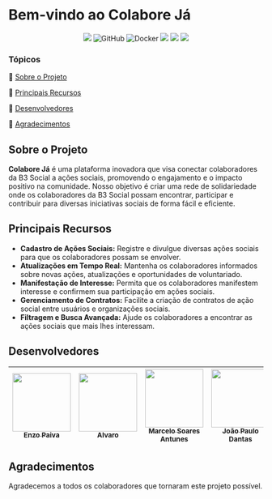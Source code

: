 # Bem-vindo ao Colabore Já

<p align="center">
  <img src="http://img.shields.io/badge/Java-17%2B-green?style=for-the-badge&logo=java"/>
  <img alt="GitHub" src="https://img.shields.io/static/v1?label=GitHub&message=deploy&color=blue&style=for-the-badge&logo=github"/>
  <img alt="Docker" src="https://img.shields.io/static/v1?label=Docker&message=container&color=blue&style=for-the-badge&logo=docker"/>
  <img src="http://img.shields.io/static/v1?label=License&message=MIT&color=green&style=for-the-badge"/>
  <img src="http://img.shields.io/static/v1?label=TESTES&message=%3E100&color=GREEN&style=for-the-badge"/>
   <img src="http://img.shields.io/static/v1?label=VERSAO&message=0.0.1&color=GREEN&style=for-the-badge"/>
</p>


### Tópicos 

:small_blue_diamond: [Sobre o Projeto](#sobre-o-projeto)

:small_blue_diamond: [Principais Recursos](#principais-recursos)

:small_blue_diamond: [Desenvolvedores](#desenvolvedores)

:small_blue_diamond: [Agradecimentos](#agradecimentos)

## Sobre o Projeto

**Colabore Já** é uma plataforma inovadora que visa conectar colaboradores da B3 Social a ações sociais, promovendo o engajamento e o impacto positivo na comunidade. Nosso objetivo é criar uma rede de solidariedade onde os colaboradores da B3 Social possam encontrar, participar e contribuir para diversas iniciativas sociais de forma fácil e eficiente.

## Principais Recursos

- **Cadastro de Ações Sociais:** Registre e divulgue diversas ações sociais para que os colaboradores possam se envolver.
- **Atualizações em Tempo Real:** Mantenha os colaboradores informados sobre novas ações, atualizações e oportunidades de voluntariado.
- **Manifestação de Interesse:** Permita que os colaboradores manifestem interesse e confirmem sua participação em ações sociais.
- **Gerenciamento de Contratos:** Facilite a criação de contratos de ação social entre usuários e organizações sociais.
- **Filtragem e Busca Avançada:** Ajude os colaboradores a encontrar as ações sociais que mais lhes interessam.
<!-- - **Segurança e Intuitividade:** Garanta a segurança dos dados dos usuários e uma experiência intuitiva de uso. -->

<!-- ## Como Contribuir

Você pode contribuir para o **Colabore Já** de várias maneiras:

1. **Desenvolvimento:** Ajude a melhorar o código-fonte do projeto, implemente novos recursos e corrija bugs.
2. **Design:** Colabore na criação de uma interface mais atraente e amigável para os usuários.
3. **Testes:** Teste o sistema e relate qualquer problema encontrado.
4. **Documentação:** Contribua para a documentação do projeto, tornando-o mais acessível a todos.
5. **Ideias:** Compartilhe suas ideias e sugestões para aprimorar o projeto. -->

## Desenvolvedores

| [<img src="https://github.com/enzodpaiva.png?size=460u=071f7791bb03f8e102d835bdb9c2f0d3d24e8a34&v=4" width=115><br><sub>Enzo Paiva</sub>](https://github.com/enzodpaiva) |  [<img src="https://github.com/.png?size=460&u=071f7791bb03f8e102d835bdb9c2f0d3d24e8a34&v=4" width=115><br><sub>Alvaro</sub>](https://github.com/) |  [<img src="https://github.com/Mar-1.png?size=460&u=071f7791bb03f8e102d835bdb9c2f0d3d24e8a34&v=4" width=115><br><sub>Marcelo Soares Antunes</sub>](https://github.com/Mar-1) | [<img src="https://github.com/jpdants.png?size=460&u=071f7791bb03f8e102d835bdb9c2f0d3d24e8a34&v=4" width=115><br><sub>João Paulo Dantas</sub>](https://github.com/jpdants) |
| :---: | :---: | :---: | :---: |

## Agradecimentos

Agradecemos a todos os colaboradores que tornaram este projeto possível.
